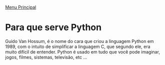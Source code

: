 [Menu Principal](/README.md/)

# Para que serve Python  

Guido Van Hossum, é o nome do cara que criou a linguagem Python em 1989, com o intuito de simplificar a linguagem C, que segundo ele, era muito difícil de entender.
Python é usado em tudo que você pode imaginar, jogos, filmes, sistemas, televisão, etc ...

